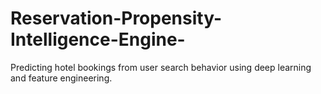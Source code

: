 # Reservation-Propensity-Intelligence-Engine-
Predicting hotel bookings from user search behavior using deep learning and feature engineering.
